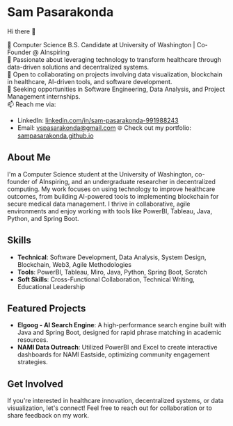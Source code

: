 # Sam Pasarakonda

Hi there 👋

🔭 Computer Science B.S. Candidate at University of Washington | Co-Founder @ AInspiring  
🌱 Passionate about leveraging technology to transform healthcare through data-driven solutions and decentralized systems.  
👯 Open to collaborating on projects involving data visualization, blockchain in healthcare, AI-driven tools, and software development.  
🤝 Seeking opportunities in Software Engineering, Data Analysis, and Project Management internships.  
📫 Reach me via:  
- LinkedIn: [linkedin.com/in/sam-pasarakonda-991988243](https://www.linkedin.com/in/sam-pasarakonda-991988243/)  
- Email: [vspasarakonda@gmail.com](mailto:vspasarakonda@gmail.com)
🌐 Check out my portfolio: [sampasarakonda.github.io](https://sampasarakonda.github.io)  

## About Me  
I'm a Computer Science student at the University of Washington, co-founder of AInspiring, and an undergraduate researcher in decentralized computing. My work focuses on using technology to improve healthcare outcomes, from building AI-powered tools to implementing blockchain for secure medical data management. I thrive in collaborative, agile environments and enjoy working with tools like PowerBI, Tableau, Java, Python, and Spring Boot.

## Skills  
- **Technical**: Software Development, Data Analysis, System Design, Blockchain, Web3, Agile Methodologies  
- **Tools**: PowerBI, Tableau, Miro, Java, Python, Spring Boot, Scratch  
- **Soft Skills**: Cross-Functional Collaboration, Technical Writing, Educational Leadership  

## Featured Projects  
- **Elgoog - AI Search Engine**: A high-performance search engine built with Java and Spring Boot, designed for rapid phrase matching in academic resources.  
- **NAMI Data Outreach**: Utilized PowerBI and Excel to create interactive dashboards for NAMI Eastside, optimizing community engagement strategies.  

## Get Involved  
If you're interested in healthcare innovation, decentralized systems, or data visualization, let's connect! Feel free to reach out for collaboration or to share feedback on my work.  
